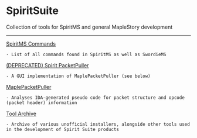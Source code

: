 # SpiritSuite
Collection of tools for SpiritMS and general MapleStory development

---

[SpiritMS Commands](https://github.com/KOOKIIEStudios/SpiritSuite/blob/main/SPIRITCOMMANDS.md)

    - List of all commands found in SpiritMS as well as SwordieMS

[(DEPRECATED) Spirit PacketPuller](https://github.com/KOOKIIEStudios/Spirit-PacketPuller-OLD)

    - A GUI implementation of MaplePacketPuller (see below)
    
[MaplePacketPuller](https://github.com/KOOKIIEStudios/MaplePacketPuller)

    - Analyses IDA-generated pseudo code for packet structure and opcode (packet header) information
    
[Tool Archive](https://github.com/KOOKIIEStudios/ToolArchive)

    - Archive of various unofficial installers, alongside other tools used in the development of Spirit Suite products
